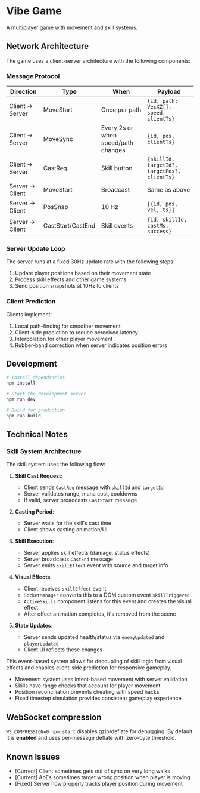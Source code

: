 # Vibe Game

A multiplayer game with movement and skill systems.

## Network Architecture

The game uses a client-server architecture with the following components:

### Message Protocol

| Direction | Type | When | Payload |
|-----------|------|------|---------|
| Client → Server | MoveStart | Once per path | `{id, path: VecXZ[], speed, clientTs}` |
| Client → Server | MoveSync | Every 2s or when speed/path changes | `{id, pos, clientTs}` |
| Client → Server | CastReq | Skill button | `{skillId, targetId?, targetPos?, clientTs}` |
| Server → Client | MoveStart | Broadcast | Same as above |
| Server → Client | PosSnap | 10 Hz | `[{id, pos, vel, ts}]` |
| Server → Client | CastStart/CastEnd | Skill events | `{id, skillId, castMs, success}` |

### Server Update Loop

The server runs at a fixed 30Hz update rate with the following steps:

1. Update player positions based on their movement state
2. Process skill effects and other game systems
3. Send position snapshots at 10Hz to clients

### Client Prediction

Clients implement:

1. Local path-finding for smoother movement
2. Client-side prediction to reduce perceived latency 
3. Interpolation for other player movement
4. Rubber-band correction when server indicates position errors

## Development

```bash
# Install dependencies
npm install

# Start the development server
npm run dev

# Build for production
npm run build
```

## Technical Notes

### Skill System Architecture

The skill system uses the following flow:

1. **Skill Cast Request**: 
   - Client sends `CastReq` message with `skillId` and `targetId`
   - Server validates range, mana cost, cooldowns
   - If valid, server broadcasts `CastStart` message

2. **Casting Period**:
   - Server waits for the skill's cast time
   - Client shows casting animation/UI

3. **Skill Execution**:
   - Server applies skill effects (damage, status effects)
   - Server broadcasts `CastEnd` message
   - Server emits `skillEffect` event with source and target info

4. **Visual Effects**:
   - Client receives `skillEffect` event 
   - `SocketManager` converts this to a DOM custom event `skillTriggered`
   - `ActiveSkills` component listens for this event and creates the visual effect
   - After effect animation completes, it's removed from the scene

5. **State Updates**:
   - Server sends updated health/status via `enemyUpdated` and `playerUpdated`
   - Client UI reflects these changes

This event-based system allows for decoupling of skill logic from visual effects and enables client-side prediction for responsive gameplay.

- Movement system uses intent-based movement with server validation
- Skills have range checks that account for player movement
- Position reconciliation prevents cheating with speed hacks
- Fixed timestep simulation provides consistent gameplay experience

## WebSocket compression

`WS_COMPRESSION=0 npm start` disables gzip/deflate for debugging.
By default it is **enabled** and uses per-message deflate with
zero-byte threshold.

## Known Issues

- [Current] Client sometimes gets out of sync on very long walks
- [Current] AoEs sometimes target wrong position when player is moving
- [Fixed] Server now properly tracks player position during movement
